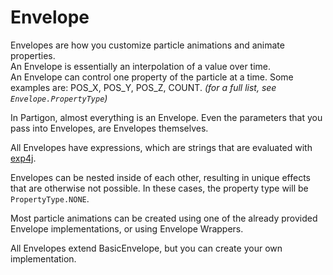# Envelope

Envelopes are how you customize particle animations and animate properties.\
An Envelope is essentially an interpolation of a value over time.\
An Envelope can control one property of the particle at a time. Some examples are: POS\_X, POS\_Y, POS\_Z, COUNT. _(for a full list, see `Envelope.PropertyType`)_

In Partigon, almost everything is an Envelope. Even the parameters that you pass into Envelopes, are Envelopes themselves.

All Envelopes have expressions, which are strings that are evaluated with [exp4j](https://github.com/fasseg/exp4j).

Envelopes can be nested inside of each other, resulting in unique effects that are otherwise not possible. In these cases, the property type will be `PropertyType.NONE`.

Most particle animations can be created using one of the already provided Envelope implementations, or using Envelope Wrappers.

All Envelopes extend BasicEnvelope, but you can create your own implementation.
